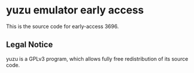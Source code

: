 yuzu emulator early access
=============

This is the source code for early-access 3696.

## Legal Notice

yuzu is a GPLv3 program, which allows fully free redistribution of its source code.
